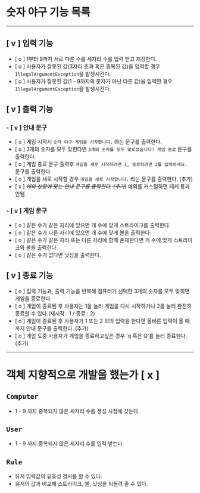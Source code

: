 
# 숫자 야구 기능 목록

---

## [ v ] <b>입력 기능</b> 
- [ o ] 1부터 9까지 서로 다른 수를 세자리 수를 입력 받고 저장한다.
- [ o ] 사용자가 잘못된 값(3자리 초과 혹은 중복된 값)을 입력할 경우 `IllegalArgumentException`을 발생시킨다.
- [ o ] 사용자가 잘못된 값(1 - 9까지의 문자가 아닌 다른 값)울 입력한 경우 `IllegalArgumentException`을 발생시킨다.


## [ v ] <b>출력 기능</b>
### - [ v ] 안내 문구
  - [ o ] 게임 시작시 `숫자 야구 게임을 시작합니다.` 라는 문구를 출력한다.
  - [ o ] 3개의 숫자를 모두 맞힌다면 `3개의 숫자를 모두 맞히셨습니다! 게임 종료` 문구를 출력한다.
  - [ o ] 게임 종료 문구 출력후 `게임을 새로 시작하려면 1, 종료하려면 2를 입력하세요.` 문구를 출력한다.
  - [ o ] 게임을 새로 시작할 경우 `게임을 새로 시작합니다.` 라는 문구를 출력한다. (추가)
  - [ x ] ~~*예외 상황에 맞는 안내 문구를 출력한다. (추가)*~~ 예외를 커스텀하면 테케 통과 안됌

### - [ v ] 게임 문구 
  - [ o ] 같은 수가 같은 자리에 있으면 개 수에 맞게 스트라이크를 출력한다.
  - [ o ] 같은 수가 다른 자리에 있으면 개 수에 맞게 볼을 출력한다.
  - [ o ] 같은 수가 같은 자리 또는 다른 자리에 함께 존재한다면 개 수에 맞게 스트라이크와 볼을 출력한다.
  - [ o ] 같은 수가 없다면 낫싱을 출력한다.

## [ v ] 종료 기능
- [ o ] 입력 기능과, 출력 기능을 반복해 컴퓨터가 선택한 3개의 숫자를 모두 맞히면 게임을 종료한다.
- [ o ] 게임이 종료된 후 사용자는 1을 눌러 게임을 다시 시작하거나 2를 눌러 완전히 종료할 수 있다.(재시작 : 1 / 종료 : 2)
- [ o ] 게임이 종료된 후 사용자가 1 또는 2 외의 입력을 한다면 올바른 입력이 올 때까지 안내 문구를 출력한다. (추가)
- [ o ] 게임 도중 사용자가 게임을 종료하고싶은 경우 'q 혹은 Q'를 눌러 종료한다. (추가)


---
# 객체 지향적으로 개발을 했는가 [ x ]

## `Computer`

- 1 - 9 까지 중복되지 않은 세자리 수를 생성 시점에 갖는다.

## `User`

- 1 - 9 까지 중복되지 않은 세자리 수를 입력 받는다.

## `Rule`

- 유저 입력값의 유효성 검사를 할 수 있다.
- 유저의 값과 비교해 스트라이크, 볼, 낫싱을 되돌려 줄 수 있다.
